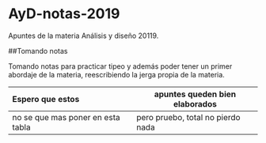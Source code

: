 # AyD-notas-2019

Apuntes de la materia Análisis y diseño 20119.

##Tomando notas

Tomando notas para practicar tipeo y además poder tener un primer abordaje de
la materia, reescribiendo la jerga propia de la materia.

|Espero que estos| apuntes queden bien elaborados|
|:---------------|--------|
|no se que mas poner en esta tabla|pero pruebo, total no pierdo nada|

 

